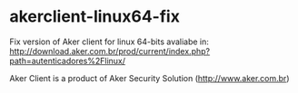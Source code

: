 # akerclient-linux64-fix 

Fix version of Aker client for linux 64-bits avaliabe in:
http://download.aker.com.br/prod/current/index.php?path=autenticadores%2Flinux/

Aker Client is a product of Aker Security Solution (http://www.aker.com.br)

